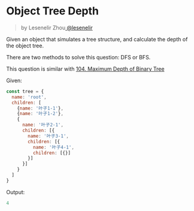 <h1>Object Tree Depth</h1>

<blockquote><p>by Lesenelir Zhou<a href="https://github.com/lesenelir" target="_blank"> @lesenelir </a></p></blockquote>

Given an object that simulates a tree structure, and calculate the depth of the object tree. 

There are two methods to solve this question: DFS or BFS.

This question is similar with [104. Maximum Depth of Binary Tree](https://leetcode.com/problems/maximum-depth-of-binary-tree/)

Given:
```js
const tree = {
  name: 'root',
  children: [
    {name: '叶子1-1'},
    {name: '叶子1-2'},
    {
      name: '叶子2-1',
      children: [{
        name: '叶子3-1',
        children: [{
          name: '叶子4-1',
          children: [{}]
        }]
      }]
    }
  ]
}
```

Output:
```js
4
```
